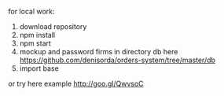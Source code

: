 for local work:
1. download repository
2. npm install
3. npm start
4. mockup and password firms in directory db here https://github.com/denisorda/orders-system/tree/master/db
5. import base

or try here example http://goo.gl/QwvsoC